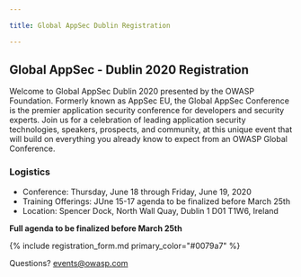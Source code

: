 ```yaml
---

title: Global AppSec Dublin Registration

---
```


## Global AppSec - Dublin 2020 Registration

Welcome to Global AppSec Dublin 2020 presented by the OWASP Foundation. Formerly known as AppSec EU, the Global AppSec Conference is the premier application security conference for developers and security experts.   Join us for a celebration of leading application security technologies, speakers, prospects, and community, at this unique event that will build on everything you already know to expect from an OWASP Global Conference.

### Logistics
- Conference: Thursday, June 18 through Friday, June 19, 2020
- Training Offerings: JUne 15-17 agenda to be finalized before March 25th
- Location: Spencer Dock, North Wall Quay, Dublin 1 D01 T1W6, Ireland

**Full agenda to be finalized before March 25th**

{% include registration_form.md primary_color="#0079a7" %}

Questions? [events@owasp.com](mailto:events@owasp.com?subject=Global%20AppSec%20Dublin%20Inquiry)

